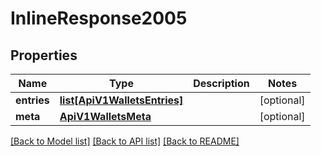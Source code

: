# InlineResponse2005

## Properties
Name | Type | Description | Notes
------------ | ------------- | ------------- | -------------
**entries** | [**list[ApiV1WalletsEntries]**](ApiV1WalletsEntries.md) |  | [optional] 
**meta** | [**ApiV1WalletsMeta**](ApiV1WalletsMeta.md) |  | [optional] 

[[Back to Model list]](../README.md#documentation-for-models) [[Back to API list]](../README.md#documentation-for-api-endpoints) [[Back to README]](../README.md)


